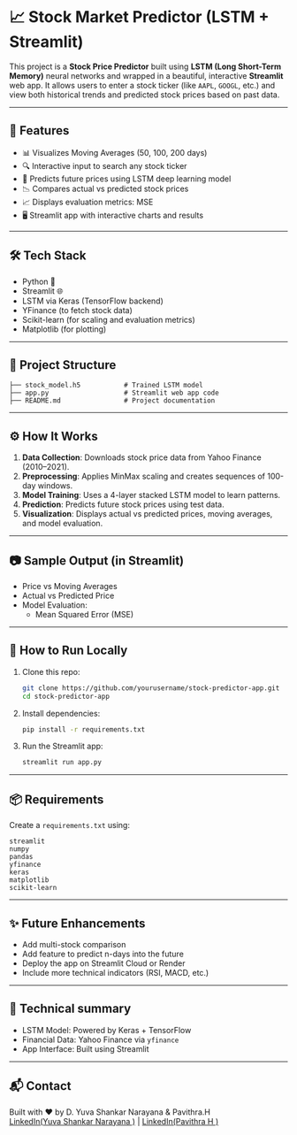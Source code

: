 
# 📈 Stock Market Predictor (LSTM + Streamlit)

This project is a **Stock Price Predictor** built using **LSTM (Long Short-Term Memory)** neural networks and wrapped in a beautiful, interactive **Streamlit** web app. It allows users to enter a stock ticker (like `AAPL`, `GOOGL`, etc.) and view both historical trends and predicted stock prices based on past data.

---

## 🚀 Features

- 📊 Visualizes Moving Averages (50, 100, 200 days)
- 🔍 Interactive input to search any stock ticker
- 🤖 Predicts future prices using LSTM deep learning model
- 📉 Compares actual vs predicted stock prices
- 📈 Displays evaluation metrics: MSE
- 🖥️ Streamlit app with interactive charts and results

---

## 🛠️ Tech Stack

- Python 🐍
- Streamlit 🌐
- LSTM via Keras (TensorFlow backend)
- YFinance (to fetch stock data)
- Scikit-learn (for scaling and evaluation metrics)
- Matplotlib (for plotting)

---

## 📂 Project Structure

```
├── stock_model.h5           # Trained LSTM model
├── app.py                   # Streamlit web app code
├── README.md                # Project documentation
```

---

## ⚙️ How It Works

1. **Data Collection**: Downloads stock price data from Yahoo Finance (2010–2021).
2. **Preprocessing**: Applies MinMax scaling and creates sequences of 100-day windows.
3. **Model Training**: Uses a 4-layer stacked LSTM model to learn patterns.
4. **Prediction**: Predicts future stock prices using test data.
5. **Visualization**: Displays actual vs predicted prices, moving averages, and model evaluation.

---

## 📷 Sample Output (in Streamlit)

- Price vs Moving Averages  
- Actual vs Predicted Price  
- Model Evaluation:
  - Mean Squared Error (MSE)
---

## 🚀 How to Run Locally

1. Clone this repo:
   ```bash
   git clone https://github.com/yourusername/stock-predictor-app.git
   cd stock-predictor-app
   ```

2. Install dependencies:
   ```bash
   pip install -r requirements.txt
   ```

3. Run the Streamlit app:
   ```bash
   streamlit run app.py
   ```

---

## 📦 Requirements

Create a `requirements.txt` using:

```
streamlit
numpy
pandas
yfinance
keras
matplotlib
scikit-learn
```

---

## ✨ Future Enhancements

- Add multi-stock comparison
- Add feature to predict n-days into the future
- Deploy the app on Streamlit Cloud or Render
- Include more technical indicators (RSI, MACD, etc.)

---

## 🙌 Technical summary 

- LSTM Model: Powered by Keras + TensorFlow
- Financial Data: Yahoo Finance via `yfinance`
- App Interface: Built using Streamlit

---

## 📬 Contact

Built with ❤️ by D. Yuva Shankar Narayana & Pavithra.H  
[LinkedIn(Yuva Shankar Narayana )](https://www.linkedin.com/in/yuva-shankar-narayana-16b09a314) |
[LinkedIn(Pavithra H )](https://www.linkedin.com/in/pavithra-h-048a8b321/)
